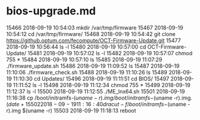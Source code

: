 # bios-upgrade.md


15466  2018-09-19 10:54:03 mkdir /var/tmp/firmware
15467  2018-09-19 10:54:12 cd /var/tmp/firmware/
15468  2018-09-19 10:54:42 git clone https://github.optum.com/fecompute/OCT-Firmware-Update.git
15477  2018-09-19 10:56:44 ls -l
15480  2018-09-19 10:57:00 cd OCT-Firmware-Update/
15481  2018-09-19 10:57:02 ls -l
15482  2018-09-19 10:57:07 chmod 755 *
15484  2018-09-19 10:57:10 ls
15485  2018-09-19 11:07:29 ./firmware_update.sh
15486  2018-09-19 11:09:52 ls
15487  2018-09-19 11:10:06 ./firmware_check.sh
15488  2018-09-19 11:10:26 ls
15489  2018-09-19 11:10:30 cd Updates/
15496  2018-09-19 11:11:51 cd BIOS/
15497  2018-09-19 11:11:52 ls -l
15498  2018-09-19 11:12:34 chmod 755 *
15499  2018-09-19 11:12:37 ls -l
15500  2018-09-19 11:12:55 ./ME_lnx64.sh
15501  2018-09-19 11:16:38 cp /boot/initramfs-$(uname -r).img /boot/initramfs-$(uname -r).img.$(date +%m-%d-%H%M%S).bak
15502  2018-09-19 11:16:40 dracut -f /boot/initramfs-$(uname -r).img $(uname -r)
15503  2018-09-19 11:18:13 reboot










